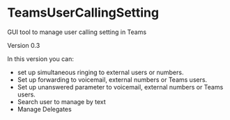 # TeamsUserCallingSetting
GUI tool to manage user calling setting in Teams

Version 0.3

In this version you can:
- set up simultaneous ringing to external users or numbers.
- Set up forwarding to voicemail, external numbers or Teams users.
- Set up unanswered parameter to voicemail, external numbers or Teams users.
- Search user to manage by text
- Manage Delegates
